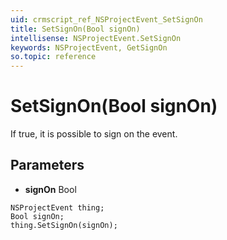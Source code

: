 ```yaml
---
uid: crmscript_ref_NSProjectEvent_SetSignOn
title: SetSignOn(Bool signOn)
intellisense: NSProjectEvent.SetSignOn
keywords: NSProjectEvent, GetSignOn
so.topic: reference
---
```


# SetSignOn(Bool signOn)

If true, it is possible to sign on the event.

## Parameters

* **signOn** Bool

```crmscript
NSProjectEvent thing;
Bool signOn;
thing.SetSignOn(signOn);
```

